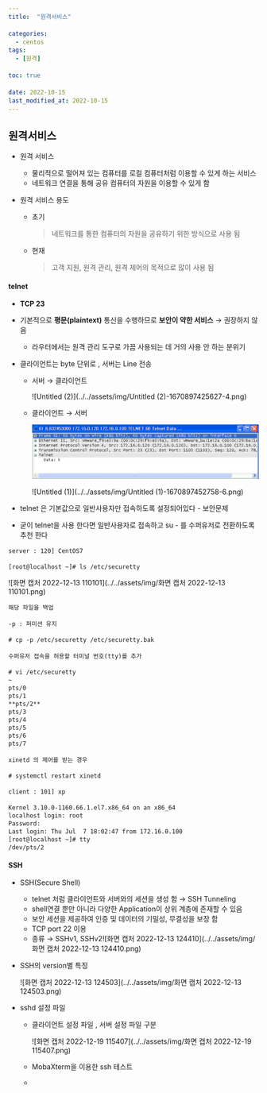 ```yaml
---
title:  "원격서비스"

categories:
  - centos
tags:
  - [원격]

toc: true

date: 2022-10-15
last_modified_at: 2022-10-15
---
```


## 원격서비스

- 원격 서비스
  - 물리적으로 떨어져 있는 컴퓨터를 로컬 컴퓨터처럼 이용할 수 있게 하는 서비스 
  - 네트워크 연결을 통해 공유 컴퓨터의 자원을 이용할 수 있게 함

- 원격 서비스 용도

  - 초기 

    > 네트워크를 통한 컴퓨터의 자원을 공유하기 위한 방식으로 사용 됨

  - 현재

    > 고객 지원, 원격 관리, 원격 제어의 목적으로 많이 사용 됨

#### telnet

- **TCP 23**

- 기본적으로 **평문(plaintext)** 통신을 수행하므로 **보안이 약한 서비스** → 권장하지 않음

  - 라우터에서는 원격 관리 도구로 가끔 사용되는 데 거의 사용 안 하는 분위기

- 클라이언트는 byte 단위로 , 서버는 Line 전송

  - 서버 → 클라이언트

    ![Untitled (2)](../../assets/img/Untitled (2)-1670897425627-4.png)

    

  - 클라이언트 → 서버

    ![Untitled](../../assets/img/Untitled-1670897419299-2.png)

    ![Untitled (1)](../../assets/img/Untitled (1)-1670897452758-6.png)

- telnet 은 기본값으로 일반사용자만 접속하도록 설정되어있다 - 보안문제

- 굳이 telnet을 사용 한다면 일반사용자로 접속하고 su - 를 수퍼유저로 전환하도록 추천 한다

```
server : 120] CentOS7

[root@localhost ~]# ls /etc/securetty
```

![화면 캡처 2022-12-13 110101](../../assets/img/화면 캡처 2022-12-13 110101.png)

```
해당 파일을 백업 

-p : 퍼미션 유지

# cp -p /etc/securetty /etc/securetty.bak

수퍼유저 접속을 허용할 터미널 번호(tty)를 추가

# vi /etc/securetty
~
pts/0
pts/1
**pts/2**
pts/3
pts/4
pts/5
pts/6
pts/7

xinetd 의 제어를 받는 경우 

# systemctl restart xinetd

client : 101] xp

Kernel 3.10.0-1160.66.1.el7.x86_64 on an x86_64
localhost login: root
Password:
Last login: Thu Jul  7 18:02:47 from 172.16.0.100
[root@localhost ~]# tty
/dev/pts/2
```

#### SSH

- SSH(Secure Shell)
  - telnet 처럼 클라이언트와 서버와의 세션을 생성 함 → SSH Tunneling
  - shell연결 뿐만 아니라 다양한 Application이 상위 계층에 존재할 수 있음
  - 보안 세션을 제공하여 인증 및 데이터의 기밀성, 무결성을 보장 함
  - TCP port 22 이용
  - 종류 → SSHv1, SSHv2![화면 캡처 2022-12-13 124410](../../assets/img/화면 캡처 2022-12-13 124410.png)

- SSH의 version별 특징

  ![화면 캡처 2022-12-13 124503](../../assets/img/화면 캡처 2022-12-13 124503.png)

- sshd 설정 파일 

  - 클라이언트 설정 파일 , 서버 설정 파일 구분 

    ![화면 캡처 2022-12-19 115407](../../assets/img/화면 캡처 2022-12-19 115407.png)

  - MobaXterm을 이용한 ssh 테스트

    

  - 

